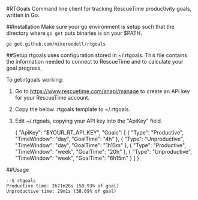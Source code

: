 #RTGoals
Command line client for tracking RescueTime productivity goals, written in Go.

##Installation
Make sure your go environment is setup such that the directory where `go get` puts binaries is on your $PATH.

	go get github.com/mikereedell/rtgoals

##Setup
rtgoals uses configuration stored in ~/.rtgoals.  This file contains the information needed to connect to RescueTime and to calculate your goal progress,

To get rtgoals working:

1. Go to https://www.rescuetime.com/anapi/manage to create an API key for your RescueTime account.
2. Copy the below .rtgoals template to ~/.rtgoals.
3. Edit ~/.rtgoals, copying your API key into the "ApiKey" field.

	{
    "ApiKey": "$YOUR_RT_API_KEY",
    "Goals": [
             {
                "Type": "Productive",
                "TimeWindow": "day",
                "GoalTime": "4h"
             },
             {
                "Type": "Unproductive",
                "TimeWindow": "day",
                "GoalTime": "1h15m"
             },
             {
                "Type": "Productive",
                "TimeWindow": "week",
                "GoalTime": "20h"
             },
             {
                "Type": "Unproductive",
                "TimeWindow": "week",
                "GoalTime": "6h15m"
             }
    ]
}

##Usage

	--$ rtgoals
	Productive time: 2h21m26s (58.93% of goal)
	Unproductive time: 29m1s (38.69% of goal)


